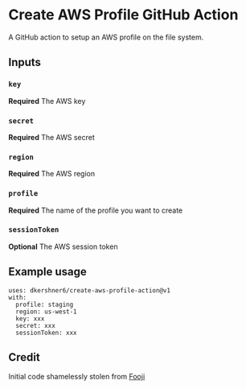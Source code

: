 # Create AWS Profile GitHub Action

A GitHub action to setup an AWS profile on the file system.

## Inputs

### `key`

**Required** The AWS key

### `secret`

**Required** The AWS secret

### `region`

**Required** The AWS region

### `profile`

**Required** The name of the profile you want to create

### `sessionToken`

**Optional** The AWS session token

## Example usage

```
uses: dkershner6/create-aws-profile-action@v1
with:
  profile: staging
  region: us-west-1
  key: xxx
  secret: xxx
  sessionToken: xxx
```

## Credit

Initial code shamelessly stolen from [Fooji](https://github.com/Fooji/create-aws-profile-action)